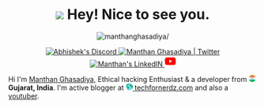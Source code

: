 <h1 align="center"><img src="https://emojis.slackmojis.com/emojis/images/1531849430/4246/blob-sunglasses.gif?1531849430" width="30"/> Hey! Nice to see you.</h1>

<p align="center"> <img src=https://komarev.com/ghpvc/?username=manthanghasadiya alt=manthanghasadiya/> </p> 

<p align="center">
<a href="https://discord.gg/XTW52Kt">
  <img alt="Abhishek's Discord" width="22px" src="https://raw.githubusercontent.com/peterthehan/peterthehan/master/assets/discord.svg" />
</a>
<a href="https://twitter.com/g_m_j_2703">
  <img alt="Manthan Ghasadiya | Twitter" width="22px" src="https://raw.githubusercontent.com/peterthehan/peterthehan/master/assets/twitter.svg" />
</a>
<a href="https://www.linkedin.com/in/manthan-ghasadiya-6322bb1a0/">
  <img alt="Manthan's LinkedIN" width="22px" src="https://raw.githubusercontent.com/peterthehan/peterthehan/master/assets/linkedin.svg" />
</a>
<a href="https://youtube.com/hackynerdz">
  <img alt="Manthan's YT channel" width="22px" src="/img/YT.png" />
</a>
</p>

<p>Hi I'm <a href="https://github.com/manthanghasadiya">Manthan Ghasadiya</a>, Ethical hacking Enthusiast & a developer from <img src="/img/india.png" width="14"/> <b>Gujarat, India</b>. I'm active blogger at <a href="https://www.techfornerdz.com"><img src="/img/worldwide.png" width="14"> techfornerdz.com</a> and also a <a href="https://youtube.com/hackynerdz">youtuber</a>.</p>
